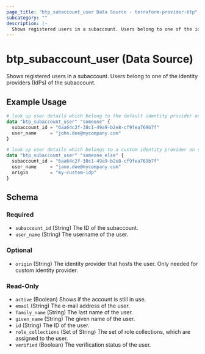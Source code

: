 ```yaml
---
page_title: "btp_subaccount_user Data Source - terraform-provider-btp"
subcategory: ""
description: |-
  Shows registered users in a subaccount. Users belong to one of the identity providers (IdPs) of the subaccount.
---
```


# btp_subaccount_user (Data Source)

Shows registered users in a subaccount. Users belong to one of the identity providers (IdPs) of the subaccount.

## Example Usage

```terraform
# look up user details which belong to the default identity provider on subaccount level
data "btp_subaccount_user" "someone" {
  subaccount_id = "6aa64c2f-38c1-49a9-b2e8-cf9fea769b7f"
  user_name     = "john.doe@mycompany.com"
}

# look up user details which belongs to a custom identity provider on subaccount level
data "btp_subaccount_user" "someone_else" {
  subaccount_id = "6aa64c2f-38c1-49a9-b2e8-cf9fea769b7f"
  user_name     = "jane.doe@mycompany.com"
  origin        = "my-custom-idp"
}
```

<!-- schema generated by tfplugindocs -->
## Schema

### Required

- `subaccount_id` (String) The ID of the subaccount.
- `user_name` (String) The username of the user.

### Optional

- `origin` (String) The identity provider that hosts the user. Only needed for custom identity provider.

### Read-Only

- `active` (Boolean) Shows if the account is still in use.
- `email` (String) The e-mail address of the user.
- `family_name` (String) The last name of the user.
- `given_name` (String) The given name of the user.
- `id` (String) The ID of the user.
- `role_collections` (Set of String) The set of role collections, which are assigned to the user.
- `verified` (Boolean) The verification status of the user.